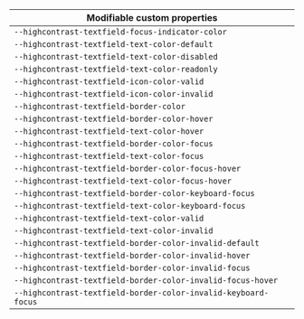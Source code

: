 | Modifiable custom properties                                   |
| -------------------------------------------------------------- |
| `--highcontrast-textfield-focus-indicator-color`               |
| `--highcontrast-textfield-text-color-default`                  |
| `--highcontrast-textfield-text-color-disabled`                 |
| `--highcontrast-textfield-text-color-readonly`                 |
| `--highcontrast-textfield-icon-color-valid`                    |
| `--highcontrast-textfield-icon-color-invalid`                  |
| `--highcontrast-textfield-border-color`                        |
| `--highcontrast-textfield-border-color-hover`                  |
| `--highcontrast-textfield-text-color-hover`                    |
| `--highcontrast-textfield-border-color-focus`                  |
| `--highcontrast-textfield-text-color-focus`                    |
| `--highcontrast-textfield-border-color-focus-hover`            |
| `--highcontrast-textfield-text-color-focus-hover`              |
| `--highcontrast-textfield-border-color-keyboard-focus`         |
| `--highcontrast-textfield-text-color-keyboard-focus`           |
| `--highcontrast-textfield-text-color-valid`                    |
| `--highcontrast-textfield-text-color-invalid`                  |
| `--highcontrast-textfield-border-color-invalid-default`        |
| `--highcontrast-textfield-border-color-invalid-hover`          |
| `--highcontrast-textfield-border-color-invalid-focus`          |
| `--highcontrast-textfield-border-color-invalid-focus-hover`    |
| `--highcontrast-textfield-border-color-invalid-keyboard-focus` |

